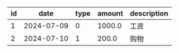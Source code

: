 | id |    date    | type | amount | description |
|----|------------|------|--------|-------------|
| 1  | 2024-07-09 | 0    | 1000.0 | 工资          |
| 2  | 2024-07-10 | 1    | 200.0  | 购物          |
